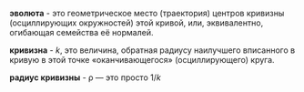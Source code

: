 **эволюта** - это геометрическое место (траектория) центров кривизны (осциллирующих окружностей) этой кривой, или, эквивалентно, огибающая семейства её нормалей.

**кривизна** - $k$, это величина, обратная радиусу наилучшего вписанного в кривую в этой точке «оканчивающегося» (осциллирующего) круга.

**радиус кривизны** - ρ — это просто $1/k$